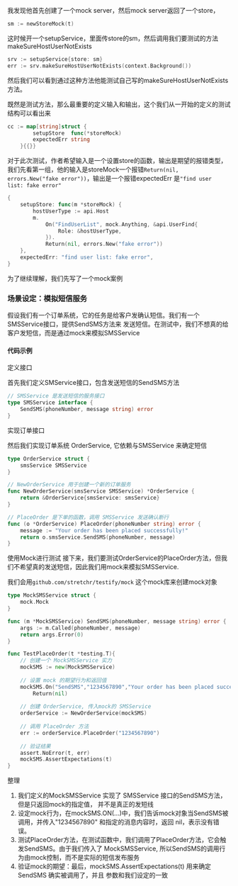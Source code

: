 我发现他首先创建了一个mock server，然后mock server返回了一个store，

```go
sm := newStoreMock(t)
```

这时候开一个setupService，里面传store的sm，然后调用我们要测试的方法makeSureHostUserNotExists

```go
srv := setupService{store: sm}
err := srv.makeSureHostUserNotExists(context.Background())
```

然后我们可以看到通过这种方法他能测试自己写的makeSureHostUserNotExists方法。



既然是测试方法，那么最重要的定义输入和输出，这个我们从一开始的定义的测试结构可以看出来

```go
cc := map[string]struct {
		setupStore  func(*storeMock)
		expectedErr string
	}{{}}
```

对于此次测试，作者希望输入是一个设置store的函数，输出是期望的报错类型，我们先看第一组，他的输入是storeMock一个报错`Return(nil, errors.New("fake error"))`，输出是一个报错expectedErr 是`"find user list: fake error"`

 

```go
{
    setupStore: func(m *storeMock) {
        hostUserType := api.Host
        m.
            On("FindUserList", mock.Anything, &api.UserFind{
                Role: &hostUserType,
            }).
            Return(nil, errors.New("fake error"))
    },
    expectedErr: "find user list: fake error",
}
```

为了继续理解，我们先写了一个mock案例



### 场景设定：模拟短信服务
假设我们有一个订单系统，它的任务是给客户发确认短信。我们有一个SMSService接口，提供SendSMS方法来
发送短信。在测试中，我们不想真的给客户发短信，而是通过mock来模拟SMSService

#### 代码示例

定义接口

首先我们定义SMService接口，包含发送短信的SendSMS方法
```go
// SMSService 是发送短信的服务接口
type SMSService interface {
	SendSMS(phoneNumber, message string) error
}
```

实现订单接口

然后我们实现订单系统 OrderService, 它依赖与SMSService 来确定短信

```go
type OrderService struct {
	smsService SMSService
}

// NewOrderService 用于创建一个新的订单服务
func NewOrderService(smsService SMSService) *OrderService {
	return &OrderService{smsService: smsService}
}

// PlaceOrder 是下单的函数，调用 SMSService 发送确认断行
func (o *OrderService) PlaceOrder(phoneNumber string) error {
    message := "Your order has been placed successfully!"
	return o.smsService.SendSMS(phoneNumber, message)
}
```

使用Mock进行测试
接下来，我们要测试OrderService的PlaceOrder方法，但我们不希望真的发送短信，因此我们用mock来模拟SMSService.

我们会用`github.com/stretchr/testify/mock` 这个mock库来创建mock对象

```go
type MockSMSService struct {
	mock.Mock
}

func (m *MockSMSService) SendSMS(phoneNumber, message string) error {
    args := m.Called(phoneNumber, message)
	return args.Error(0)
}

func TestPlaceOrder(t *testing.T){
	// 创建一个 MockSMSService 实力
	mockSMS := new(MockSMSService)
	
	// 设置 mock 的期望行为和返回值
	mockSMS.On("SendSMS","1234567890","Your order has been placed successfully!").
		Return(nil)
	
	// 创建 OrderService, 传入mock的 SMSService
	orderService := NewOrderService(mockSMS)
	
	// 调用 PlaceOrder 方法
	err := orderService.PlaceOrder("1234567890")
	
	// 验证结果
	assert.NoError(t, err)
    mockSMS.AssertExpectations(t)
}
```

整理

1. 我们定义的MockSMSService 实现了 SMSService 接口的SendSMS方法，但是只返回mock的指定值，
并不是真正的发短线
2. 设定mock行为，在mockSMS.ON(...)中，我们告诉mock对象当SendSMS被调用，并传入"1234567890" 和指定的消息内容时，返回 nil，表示没有错误。
3. 测试PlaceOrder方法，在测试函数中，我们调用了PlaceOrder方法，它会触发SendSMS。由于我们传入了
MockSMSService, 所以SendSMS的调用行为由mock控制，而不是实际的短信发布服务
4. 验证mock的期望：最后，mockSMS.AssertExpectations(t) 用来确定 SendSMS 确实被调用了，并且
参数和我们设定的一致